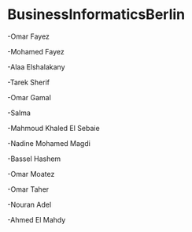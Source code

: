 # BusinessInformaticsBerlin

 -Omar Fayez 

 -Mohamed Fayez

 -Alaa Elshalakany
 
 -Tarek Sherif
 
 -Omar Gamal 
 
 -Salma
 
 -Mahmoud Khaled El Sebaie 
 
 -Nadine Mohamed Magdi
 
 -Bassel Hashem
 
 -Omar Moatez
 
 -Omar Taher
 
 -Nouran Adel
 
 -Ahmed El Mahdy